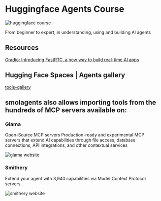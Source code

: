 # Huggingface Agents Course

![huggingface course](https://huggingface.co/datasets/agents-course/course-images/resolve/main/en/communication/share.png)

From beginner to expert, in understanding, using and building AI agents

## Resources

[Gradio: Introducing FastRTC, a new way to build real-time AI apps](https://www.gradio.app/)

## Hugging Face Spaces | Agents gallery

[tools-gallery](https://huggingface.co/spaces/davidberenstein1957/smolagents-and-tools)

## smolagents also allows importing tools from the hundreds of MCP servers available on:

### Glama 

Open-Source MCP servers
Production-ready and experimental MCP servers that extend AI capabilities through file access, database connections, API integrations, and other contextual services

![glama website](https://glama.ai/mcp/servers)

### Smithery

Extend your agent with 3,940 capabilities via Model Context Protocol servers.

![smithery website](https://smithery.ai/)
